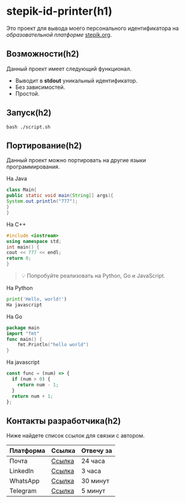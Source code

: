 # stepik-id-printer(h1) 
 
Это проект для выводa моего персонального идентификатора на _образовательной платформе_ [stepik.org](https://welcome.stepik.org/ru).

## Возможности(h2)

Данный проект имеет следующий функционал.
- Выводит в **stdout** уникальный идентификатор.
- Без зависимостей.
- Простой.
## Запуск(h2)

`bash ./script.sh`
## Портирование(h2)

Данный проект можно портировать на другие языки программирования.

На Java

```java
class Main{
public static void main(String[] args){
System.out.println("777");
}
}
```
На C++

```C++
#include <iostream>
using namespace std;
int main() {
cout << 777 << endl;
return 0;
}
```
> :bulb: Попробуйте реализовать на Python, Go и JavaScript.

На Python
```python
print('Hello, world!')
На javascript
```
На Go
```Go
package main
import "fmt"
func main() {
    fmt.Println("hello world")
}
```
На javascript

```javascript
const func = (num) => {
  if (num > 0) {
    return num - 1;
  }
  return num + 1;
};
```

## Контакты разработчика(h2)

Ниже найдете список ссылок для связки с автором.

| Платформа   | Ссылка      | Отвечу за |
| ----------- | ----------- |-----------| 
| Почта       | [Ссылка][1] | 24 часа   |
| Linkedln    | [Ссылка][1] | 3 часа    |
| WhatsApp    | [Ссылка][1] | 30 минут  |
| Telegram    | [Ссылка][1] | 5 минут   |

[1]:https://w.wiki/qYn



